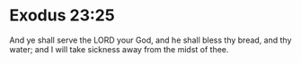 # Exodus 23:25

And ye shall serve the LORD your God, and he shall bless thy bread, and thy water; and I will take sickness away from the midst of thee.